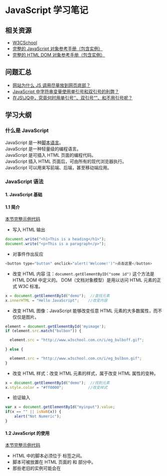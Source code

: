 # JavaScript 学习笔记

## 相关资源
- [W3CSchool](http://www.w3school.com.cn/js/index.asp)
- [完整的 JavaScript 对象参考手册（包含实例）](http://www.w3school.com.cn/jsref/index.asp)
- [完整的 HTML DOM 对象参考手册（包含实例）](http://www.w3school.com.cn/jsref/index.asp)

## 问题汇总
- [网站为什么 JS 调用尽量放到网页底部？](https://www.zhihu.com/question/34147508)
- [JavaScript 中字符串变量使用单引号和双引号的利弊？](https://www.zhihu.com/question/21168673)
- [在JS\JQ中，究竟何时用单引号''、双引号“”、和不用引号呢？](https://segmentfault.com/q/1010000004519527)

## 学习大纲
### 什么是 JavaScript

JavaScript 是一种[脚本语言](https://zh.wikipedia.org/wiki/脚本语言)。
<br>
JavaScript 是一种轻量级的编程语言。
<br>
JavaScript 是可插入 HTML 页面的编程代码。
<br>
JavaScript 插入 HTML 页面后，可由所有的现代浏览器执行。
<br>
JavaScript 可以用来写前端、后端，甚至移动端应用。
<br>

### JavaScript 语法
#### 1. JavaScript 基础
#### 1.1 简介
[本节完整示例代码](./JavaScriptExamples/html/01_intro.html)

- 写入 HTML 输出
``` JavaScript
document.write("<h1>This is a heading</h1>");
document.write("<p>This is a paragraph</p>");
```

- 对事件作出反应
``` JavaScript
<button type="button" onclick="alert('Welcome!')">点击这里</button>
```

- 改变 HTML 内容
注：`document.getElementByID("some id")` 这个方法是 HTML DOM 中定义的。
    DOM（文档对象模型）是用以访问 HTML 元素的正式 W3C 标准。
``` JavaScript
x = document.getElementById("demo");  //查找元素
x.innerHTML = "Hello JavaScript";    //改变内容
```

- 改变 HTML 图像：JavaScript 能够改变任意 HTML 元素的大多数属性，而不仅仅是图片。
``` JavaScript
element = document.getElementById('myimage');
if (element.src.match("bulbon")) {

  element.src = "http://www.w3school.com.cn/i/eg_bulboff.gif";
  
} else {

  element.src = "http://www.w3school.com.cn/i/eg_bulbon.gif";
}
```

- 改变 HTML 样式：改变 HTML 元素的样式，属于改变 HTML 属性的变种。
``` JavaScript
x = document.getElementById("demo");  //找到元素
x.style.color = "#ff0000";           //改变样式
```

- 验证输入
``` JavaScript
var x = document.getElementById("myinput").value;
if(x == "" || isNaN(x)) {
	alert("Not Numeric");
}

```

#### 1.2 JavaScript 的使用

[本节完整示例代码](./JavaScriptExamples/html/02_usage.html)

- HTML 中的脚本必须位于 <script> 与 </script> 标签之间。
- 脚本可被放置在 HTML 页面的 <body> 和 <head> 部分中。
- 那些老旧的实例可能会在 <script> 标签中使用 type="text/javascript"。现在已经不必这样做了。JavaScript 是所有现代浏览器以及 HTML5 中的默认脚本语言。
- 您可以在 HTML 文档中放入不限数量的脚本。
- 脚本可位于 HTML 的 <body> 或 <head> 部分中，或者同时存在于两个部分中。
- 通常的做法是把函数放入 <head> 部分中，或者放在页面底部。这样就可以把它们安置到同一处位置，不会干扰页面的内容。
- [网站为什么 JS 调用尽量放到网页底部？](https://www.zhihu.com/question/34147508)（推荐阅读）
- 外部的 JavaScript：
  - 可以把脚本保存到外部文件中。外部文件通常包含被多个网页使用的代码
  - 外部 JavaScript 文件的文件扩展名是 .js
  - 在 <head> 或 <body> 中引用脚本文件都是可以的。实际运行效果与在 <script> 标签中编写脚本完全一致
  - 如需使用外部文件，请在 <script> 标签的 "src" 属性中设置该 .js 文件。


引入外部的 js 文件：
```
<!DOCTYPE html>
<html>
<body>
<script src="myScript.js"></script>
</body>
</html>
```

#### 1.3 JavaScript 输出

